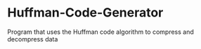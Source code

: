 # Huffman-Code-Generator
Program that uses the Huffman code algorithm to compress and decompress data
